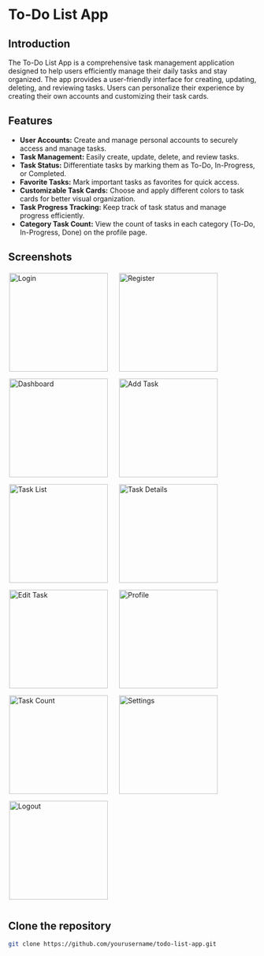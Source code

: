 # To-Do List App

## Introduction
The To-Do List App is a comprehensive task management application designed to help users efficiently manage their daily tasks and stay organized. The app provides a user-friendly interface for creating, updating, deleting, and reviewing tasks. Users can personalize their experience by creating their own accounts and customizing their task cards.

## Features

- **User Accounts:** Create and manage personal accounts to securely access and manage tasks.
- **Task Management:** Easily create, update, delete, and review tasks.
- **Task Status:** Differentiate tasks by marking them as To-Do, In-Progress, or Completed.
- **Favorite Tasks:** Mark important tasks as favorites for quick access.
- **Customizable Task Cards:** Choose and apply different colors to task cards for better visual organization.
- **Task Progress Tracking:** Keep track of task status and manage progress efficiently.
- **Category Task Count:** View the count of tasks in each category (To-Do, In-Progress, Done) on the profile page.

## Screenshots

<img src="https://github.com/user-attachments/assets/710fbcfe-4457-4cec-93f2-ae9d28e552a7" alt="Login" width="200" style="border: 2px solid #FF000000; margin-right: 15px; margin-bottom: 10px;">
<img src="https://github.com/user-attachments/assets/4d8f130d-2408-4764-a246-fdaf4eb62f6c" alt="Register" width="200" style="border: 2px solid #FF000000; margin-right: 15px; margin-bottom: 10px;">
<img src="https://github.com/user-attachments/assets/445e8daf-b8d0-4afd-b66d-e7155cea2add" alt="Dashboard" width="200" style="border: 2px solid #FF000000; margin-right: 15px; margin-bottom: 10px;">
<img src="https://github.com/user-attachments/assets/39cdff4a-2f08-4030-b54f-a8661a8dbb8f" alt="Add Task" width="200" style="border: 2px solid #FF000000; margin-right: 15px; margin-bottom: 10px;">
<img src="https://github.com/user-attachments/assets/2ca6532c-1201-4b71-b829-5234038bf8dd" alt="Task List" width="200" style="border: 2px solid #FF000000; margin-right: 15px; margin-bottom: 10px;">
<img src="https://github.com/user-attachments/assets/d628077f-5f1a-44ea-9fe7-a51227f2cd93" alt="Task Details" width="200" style="border: 2px solid #FF000000; margin-right: 15px; margin-bottom: 10px;">
<img src="https://github.com/user-attachments/assets/be57d9b6-a29e-4fed-8395-c0f8f2e2a59e" alt="Edit Task" width="200" style="border: 2px solid #FF000000; margin-right: 15px; margin-bottom: 10px;">
<img src="https://github.com/user-attachments/assets/b336ce11-2cbc-4677-b8c7-1bfe7aefb35a" alt="Profile" width="200" style="border: 2px solid #FF000000; margin-right: 15px; margin-bottom: 10px;">
<img src="https://github.com/user-attachments/assets/4d0f2a33-522b-4337-9435-ef685edb6e23" alt="Task Count" width="200" style="border: 2px solid #FF000000; margin-right: 15px; margin-bottom: 10px;">
<img src="https://github.com/user-attachments/assets/5641604d-8e03-4531-bd80-540fa3158b7a" alt="Settings" width="200" style="border: 2px solid #FF000000; margin-right: 15px; margin-bottom: 10px;">
<img src="https://github.com/user-attachments/assets/5163016d-3fba-46f0-a6e1-783bbdbcc1c0" alt="Logout" width="200" style="border: 2px solid #0000; margin-right: 15px; margin-bottom: 10px;">


## Clone the repository
 ```bash
 git clone https://github.com/yourusername/todo-list-app.git
